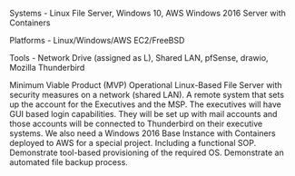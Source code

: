 Systems - Linux File Server, Windows 10, AWS Windows 2016 Server with Containers

Platforms - Linux/Windows/AWS EC2/FreeBSD

Tools - Network Drive (assigned as L), Shared LAN, pfSense, drawio, Mozilla Thunderbird



Minimum Viable Product (MVP)
Operational Linux-Based File Server with security measures on a network (shared LAN). A remote system that sets up the account for the Executives and the MSP.  The executives will have GUI based login capabilities. They will be set up with mail accounts and those accounts will be connected to Thunderbird on their executive systems. We also need a Windows 2016 Base Instance with Containers deployed to AWS for a special project. Including a functional SOP. Demonstrate tool-based provisioning of the required OS. Demonstrate an automated file backup process.
